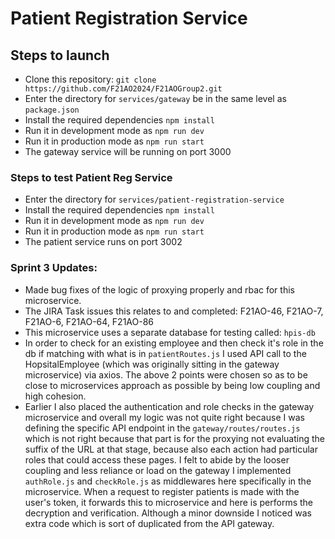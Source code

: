 # Patient Registration Service

## Steps to launch
* Clone this repository: `git clone https://github.com/F21AO2024/F21AOGroup2.git`
* Enter the directory for `services/gateway` be in the same level as  `package.json`
* Install the required dependencies `npm install`
* Run it in development mode as `npm run dev`
* Run it in production mode as `npm run start`
* The gateway service will be running on port 3000

### Steps to test Patient Reg Service
* Enter the directory for `services/patient-registration-service`
* Install the required dependencies `npm install`
* Run it in development mode as `npm run dev`
* Run it in production mode as `npm run start`
* The patient service runs on port 3002

### Sprint 3 Updates:
* Made bug fixes of the logic of proxying properly and rbac for this microservice.
* The JIRA Task issues this relates to and completed: F21AO-46, F21AO-7, F21AO-6, F21AO-64, F21AO-86
* This microservice uses a separate database for testing called: `hpis-db`
* In order to check for an existing employee and then check it's role in the db if matching with what is in `patientRoutes.js` I used API call to the HopsitalEmployee (which was originally sitting in the gateway microservice) via axios. The above 2 points were chosen so as to be close to microservices approach as possible by being low coupling and high cohesion.
* Earlier I also placed the authentication and role checks in the gateway microservice and overall my logic was not quite right because I was defining the specific API endpoint in the `gateway/routes/routes.js` which is not right because that part is for the proxying not evaluating the suffix of the URL at that stage, because also each action had particular roles that could access these pages. I felt to abide by the looser coupling and less reliance or load on the gateway I implemented `authRole.js` and `checkRole.js` as middlewares here specifically in the microservice. When a request to register patients is made with the user's token, it forwards this to microservice and here is performs the decryption and verification. Although a minor downside I noticed was extra code which is sort of duplicated from the API gateway.
